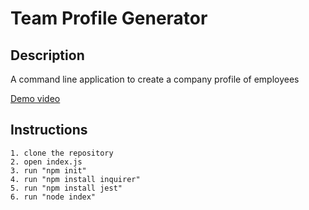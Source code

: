# Team Profile Generator

## Description
A command line application to create a company profile of employees

[Demo video](https://youtu.be/1iKx_mV1UHE)

## Instructions 
    1. clone the repository
    2. open index.js 
    3. run "npm init"
    4. run "npm install inquirer"
    5. run "npm install jest"
    6. run "node index"

